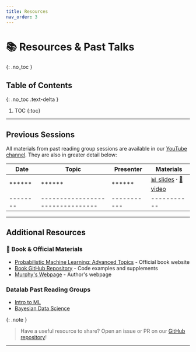```yaml
---
title: Resources
nav_order: 3
---
```


# 📚 Resources & Past Talks
{: .no_toc }

## Table of Contents
{: .no_toc .text-delta }

1. TOC
{:toc}

---

## Previous Sessions

All materials from past reading group sessions are available in our [YouTube channel](http://www.youtube.com/@ProbabilisticMLReadingGroup). They are also in greater detail below:

| Date   | Topic                          | Presenter | Materials |
|--------|--------------------------------|-----------|-----------|
| ****** | ******         | ******    | [📊 slides]() · [🎥 video]() |
|--------|--------------------------------|-----------|-----------|


---

## Additional Resources

### 📖 Book & Official Materials
- [Probabilistic Machine Learning: Advanced Topics](https://probml.github.io/pml-book/book2.html) - Official book website
- [Book GitHub Repository](https://github.com/probml/pml-book) - Code examples and supplements
- [Murphy's Webpage](https://www.cs.ubc.ca/~murphyk/) - Author's webpage

### Datalab Past Reading Groups
- [Intro to ML](https://datalab-icmat.github.io/courses_stats.html#Introduction_to_Machine_Learning)
- [Bayesian Data Science](https://datalab-icmat.github.io/courses_stats.html#Bayesian_Data_Science)

{: .note }
> Have a useful resource to share? Open an issue or PR on our [GitHub repository](https://github.com/pml-reading-club)!
---